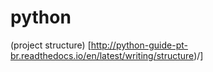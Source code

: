 # python
  (project structure) [http://python-guide-pt-br.readthedocs.io/en/latest/writing/structure)/]
